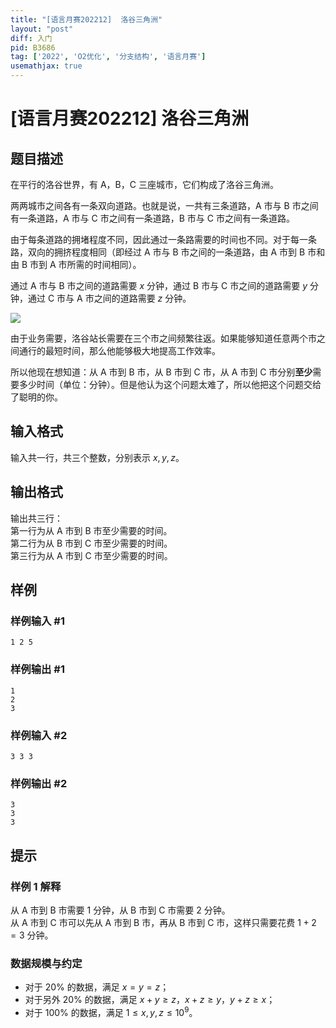```yaml
---
title: "[语言月赛202212]  洛谷三角洲"
layout: "post"
diff: 入门
pid: B3686
tag: ['2022', 'O2优化', '分支结构', '语言月赛']
usemathjax: true
---
```


# [语言月赛202212]  洛谷三角洲
## 题目描述

在平行的洛谷世界，有 A，B，C 三座城市，它们构成了洛谷三角洲。

两两城市之间各有一条双向道路。也就是说，一共有三条道路，A 市与 B 市之间有一条道路，A 市与 C 市之间有一条道路，B 市与 C 市之间有一条道路。

由于每条道路的拥堵程度不同，因此通过一条路需要的时间也不同。对于每一条路，双向的拥挤程度相同（即经过 A 市与 B 市之间的一条道路，由 A 市到 B 市和由 B 市到 A 市所需的时间相同）。

通过 A 市与 B 市之间的道路需要 $x$ 分钟，通过 B 市与 C 市之间的道路需要 $y$ 分钟，通过 C 市与 A 市之间的道路需要 $z$ 分钟。

![](https://cdn.luogu.com.cn/upload/image_hosting/g6n7j828.png)

由于业务需要，洛谷站长需要在三个市之间频繁往返。如果能够知道任意两个市之间通行的最短时间，那么他能够极大地提高工作效率。

所以他现在想知道：从 A 市到 B 市，从 B 市到 C 市，从 A 市到 C 市分别**至少**需要多少时间（单位：分钟）。但是他认为这个问题太难了，所以他把这个问题交给了聪明的你。

## 输入格式

输入共一行，共三个整数，分别表示 $x,y,z$。
## 输出格式

输出共三行：  
第一行为从 A 市到 B 市至少需要的时间。  
第二行为从 B 市到 C 市至少需要的时间。  
第三行为从 A 市到 C 市至少需要的时间。
## 样例

### 样例输入 #1
```
1 2 5
```
### 样例输出 #1
```
1
2
3
```
### 样例输入 #2
```
3 3 3
```
### 样例输出 #2
```
3
3
3
```
## 提示

### 样例 1 解释

从 A 市到 B 市需要 $1$ 分钟，从 B 市到 C 市需要 $2$ 分钟。  
从 A 市到 C 市可以先从 A 市到 B 市，再从 B 市到 C 市，这样只需要花费 $1+2=3$ 分钟。  

### 数据规模与约定

- 对于 $20\%$ 的数据，满足 $x=y=z$；
- 对于另外 $20\%$ 的数据，满足 $x+y\ge z$，$x+z\ge y$，$y+z\ge x$；
- 对于 $100\%$ 的数据，满足 $1 \leq x,y,z\le 10^9$。

